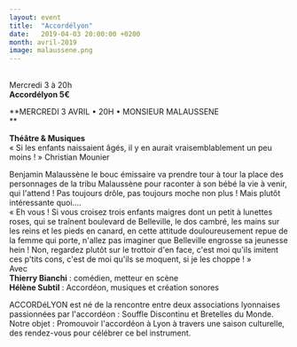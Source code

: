 ```yaml
---
layout: event
title:  "Accordélyon"
date:   2019-04-03 20:00:00 +0200
month: avril-2019
image: malaussene.png
---
```



<br /> Mercredi 3 à 20h<br /> **Accordélyon  5€**

**MERCREDI 3 AVRIL • 20H • MONSIEUR MALAUSSENE  
** 

<div>
  <strong> Théâtre & Musiques</strong>
</div>

<div>
  « Si les enfants naissaient âgés, il y en aurait vraisemblablement un peu moins ! » Christian Mounier</p> 
  
  <div>
  </div>
  
  <div>
    Benjamin Malaussène le bouc émissaire va prendre tour à tour la place des personnages de la tribu Malaussène pour raconter à son bébé la vie à venir, qui l'attend ! Pas toujours drôle, pas toujours moche non plus ! Mais plutôt intéressante quoi....
  </div>
  
  <div>
  </div>
  
  <div>
    « Eh vous ! Si vous croisez trois enfants maigres dont un petit à lunettes roses, qui se traînent boulevard de Belleville, le dos cambré, les mains sur les reins et les pieds en canard, en cette attitude douloureusement repue de la femme qui porte, n'allez pas imaginer que Belleville engrosse sa jeunesse hein ! Non, regardez plutôt sur le trottoir d'en face, c'est moi qu'ils imitent ces p'tits cons, c'est de moi qu'ils se moquent, si je les choppe ! »
  </div>
  
  <div>
  </div>
  
  <div>
    Avec
  </div>
  
  <div>
    <strong>Thierry Bianchi</strong> : comédien, metteur en scène
  </div>
  
  <div>
    <strong>Hélène Subtil</strong> : Accordéon, musiques et création sonores
  </div>
</div>

ACCORDéLYON est né de la rencontre entre deux associations lyonnaises passionnées par l'accordéon : Souffle Discontinu et Bretelles du Monde. Notre objet : Promouvoir l'accordéon à Lyon à travers une saison culturelle, des rendez-vous pour célébrer ce bel instrument. 